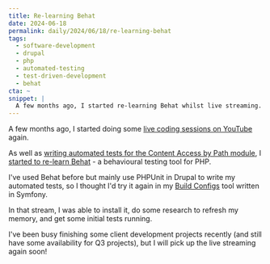 ```yaml
---
title: Re-learning Behat
date: 2024-06-18
permalink: daily/2024/06/18/re-learning-behat
tags:
  - software-development
  - drupal
  - php
  - automated-testing
  - test-driven-development
  - behat
cta: ~
snippet: |
  A few months ago, I started re-learning Behat whilst live streaming.
---
```


A few months ago, I started doing some [live coding sessions on YouTube][0] again.

As well as [writing automated tests for the Content Access by Path module][1], I [started to re-learn Behat][2] - a behavioural testing tool for PHP.

I've used Behat before but mainly use PHPUnit in Drupal to write my automated tests, so I thought I'd try it again in my [Build Configs][3] tool written in Symfony.

In that stream, I was able to install it, do some research to refresh my memory, and get some initial tests running.

I've been busy finishing some client development projects recently (and still have some availability for Q3 projects), but I will pick up the live streaming again soon!

[0]: https://www.youtube.com/@opdavies/livhttps://www.youtube.com/watch?v=Wlkcf1PLWN8e
[1]: {{site.url}}/daily/2024/03/16/adding-tests-to-the-content-access-by-path-module
[2]: https://www.youtube.com/watch?v=Wlkcf1PLWN8
[3]: {{site.url}}/build-configs

